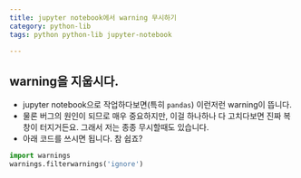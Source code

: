 ```yaml
---
title: jupyter notebook에서 warning 무시하기
category: python-lib
tags: python python-lib jupyter-notebook

---
```


## warning을 지웁시다. 

- jupyter notebook으로 작업하다보면(특히 `pandas`) 이런저런 warning이 뜹니다. 
- 물론 버그의 원인이 되므로 매우 중요하지만, 이걸 하나하나 다 고치다보면 진짜 복창이 터지거든요. 그래서 저는 종종 무시할때도 있습니다. 
- 아래 코드를 쓰시면 됩니다. 참 쉽죠? 

```python
import warnings
warnings.filterwarnings('ignore')
```